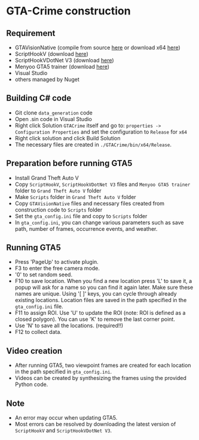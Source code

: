 # GTA-Crime construction
## Requirement
- GTAVisionNative (compile from source [here](https://github.com/umautobots/GTAVisionExport/tree/master/native) or download x64 [here](https://github.com/umautobots/GTAVisionExport/files/1703454/native64bit.zip))
- ScriptHookV (download [here](http://www.dev-c.com/gtav/scripthookv/))
- ScriptHookVDotNet V3 (download [here](https://github.com/crosire/scripthookvdotnet/releases))
- Menyoo GTA5 trainer (download [here](https://www.gta5-mods.com/scripts/menyoo-pc-sp))
- Visual Studio
- others managed by Nuget

## Building C# code
- Git clone ```data_generation``` code
- Open .sin code in Visual Studio
- Right click Solution ```GTACrime``` itself and go to: ```properties -> Configuration Properties``` and set the configuration to ```Release``` for ```x64```
- Right click solution and click Build Solution
- The necessary files are created in ```./GTACrime/bin/x64/Release```.
 
## Preparation before running GTA5
- Install Grand Theft Auto V
- Copy ```ScriptHookV```, ```ScriptHookVDotNet V3``` files and ```Menyoo GTA5 trainer``` folder to ```Grand Theft Auto V``` folder
- Make ```Scripts``` folder in ```Grand Theft Auto V``` folder
- Copy ```GTAVisionNative``` files and necessary files created from construction code to ```Scripts``` folder
- Set the ```gta_config.ini``` file and copy to ```Scripts``` folder
- In ```gta_config.ini```, you can change various parameters such as save path, number of frames, occurrence events, and weather.

## Running GTA5
- Press 'PageUp' to activate plugin.
- F3 to enter the free camera mode.
- '0' to set random seed.
- F10 to save location. When you find a new location press 'L' to save it, a popup will ask for a name so you can find it again later. Make sure these names are unique. Using '[ ]' keys, you can cycle through already existing locations. Location files are saved in the path specified in the ```gta_config.ini``` file.
- F11 to assign ROI. Use 'U' to update the ROI (note: ROI is defined as a closed polygon). You can use 'K' to remove the last corner point.
- Use 'N' to save all the locations. (required!!)
- F12 to collect data.

## Video creation
- After running GTA5, two viewpoint frames are created for each location in the path specified in ```gta_config.ini```.
- Videos can be created by synthesizing the frames using the provided Python code.

## Note
- An error may occur when updating GTA5.
- Most errors can be resolved by downloading the latest version of ```ScriptHookV``` and ```ScriptHookVDotNet V3```.
